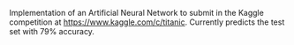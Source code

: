 Implementation of an Artificial Neural Network to submit in the Kaggle competition at https://www.kaggle.com/c/titanic. Currently predicts the test set with 79% accuracy.
